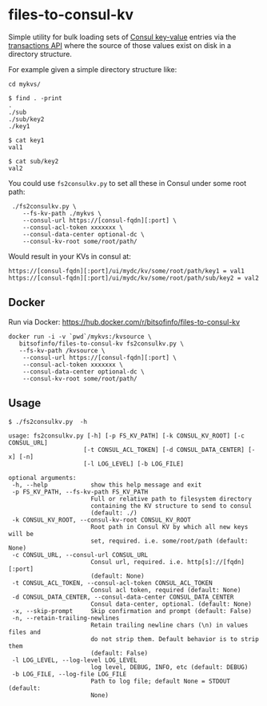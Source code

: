 # files-to-consul-kv

Simple utility for bulk loading sets of [Consul key-value](https://www.consul.io/docs/agent/kv.html) entries via the [transactions API](https://www.consul.io/api/txn.html) where the source of those values exist on disk in a directory structure. 

For example given a simple directory structure like:
```
cd mykvs/

$ find . -print
.
./sub
./sub/key2
./key1

$ cat key1 
val1

$ cat sub/key2 
val2
```

You could use `fs2consulkv.py` to set all these in Consul under some root path:
```
 ./fs2consulkv.py \
    --fs-kv-path ./mykvs \
    --consul-url https://[consul-fqdn][:port] \
    --consul-acl-token xxxxxxx \
    --consul-data-center optional-dc \
    --consul-kv-root some/root/path/
 ```

Would result in your KVs in consul at:
```
https://[consul-fqdn][:port]/ui/mydc/kv/some/root/path/key1 = val1
https://[consul-fqdn][:port]/ui/mydc/kv/some/root/path/sub/key2 = val2
```

## Docker

Run via Docker:
https://hub.docker.com/r/bitsofinfo/files-to-consul-kv

```
docker run -i -v `pwd`/mykvs:/kvsource \
   bitsofinfo/files-to-consul-kv fs2consulkv.py \
   --fs-kv-path /kvsource \
    --consul-url https://[consul-fqdn][:port] \
    --consul-acl-token xxxxxxx \
    --consul-data-center optional-dc \
    --consul-kv-root some/root/path/
```

## Usage

 ```
 $ ./fs2consulkv.py  -h

usage: fs2consulkv.py [-h] [-p FS_KV_PATH] [-k CONSUL_KV_ROOT] [-c CONSUL_URL]
                      [-t CONSUL_ACL_TOKEN] [-d CONSUL_DATA_CENTER] [-x] [-n]
                      [-l LOG_LEVEL] [-b LOG_FILE]

optional arguments:
  -h, --help            show this help message and exit
  -p FS_KV_PATH, --fs-kv-path FS_KV_PATH
                        Full or relative path to filesystem directory
                        containing the KV structure to send to consul
                        (default: ./)
  -k CONSUL_KV_ROOT, --consul-kv-root CONSUL_KV_ROOT
                        Root path in Consul KV by which all new keys will be
                        set, required. i.e. some/root/path (default: None)
  -c CONSUL_URL, --consul-url CONSUL_URL
                        Consul url, required. i.e. http[s]://[fqdn][:port]
                        (default: None)
  -t CONSUL_ACL_TOKEN, --consul-acl-token CONSUL_ACL_TOKEN
                        Consul acl token, required (default: None)
  -d CONSUL_DATA_CENTER, --consul-data-center CONSUL_DATA_CENTER
                        Consul data-center, optional. (default: None)
  -x, --skip-prompt     Skip confirmation and prompt (default: False)
  -n, --retain-trailing-newlines
                        Retain trailing newline chars (\n) in values files and
                        do not strip them. Default behavior is to strip them
                        (default: False)
  -l LOG_LEVEL, --log-level LOG_LEVEL
                        log level, DEBUG, INFO, etc (default: DEBUG)
  -b LOG_FILE, --log-file LOG_FILE
                        Path to log file; default None = STDOUT (default:
                        None)
```